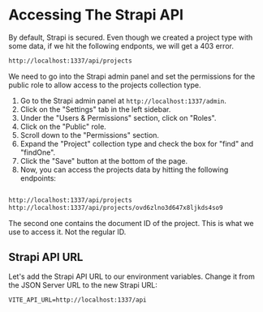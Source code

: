 # Accessing The  Strapi API

By default, Strapi is secured. Even though we created a project type with some data, if we hit the following endponts, we will get a 403 error.

```bash
http://localhost:1337/api/projects
```

We need to go into the Strapi admin panel and set the permissions for the public role to allow access to the projects collection type.

1. Go to the Strapi admin panel at `http://localhost:1337/admin`.
2. Click on the "Settings" tab in the left sidebar.
3. Under the "Users & Permissions" section, click on "Roles".
4. Click on the "Public" role.
5. Scroll down to the "Permissions" section.
6. Expand the "Project" collection type and check the box for "find" and "findOne".
7. Click the "Save" button at the bottom of the page.
8. Now, you can access the projects data by hitting the following endpoints:

```bash

http://localhost:1337/api/projects
http://localhost:1337/api/projects/ovd6zlno3d647x8ljkds4so9
```

The second one contains the document ID of the project. This is what we use to access it. Not the regular ID.

## Strapi API URL

Let's add the Strapi API URL to our environment variables. Change it from the JSON Server URL to the new Strapi URL:

```env
VITE_API_URL=http://localhost:1337/api
```

